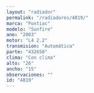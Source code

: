 ```yaml
---
layout: "radiador"
permalink: "/radiadores/4819/"
marca: "Pontiac"
modelo: "Sunfire"
ano: "2003"
motor: "L4 2.2"
transmision: "Automática"
parte: "432658"
clima: "Con clima"
alto: "26"
ancho: "15"
observaciones: ""
id: "4819"
---
```


